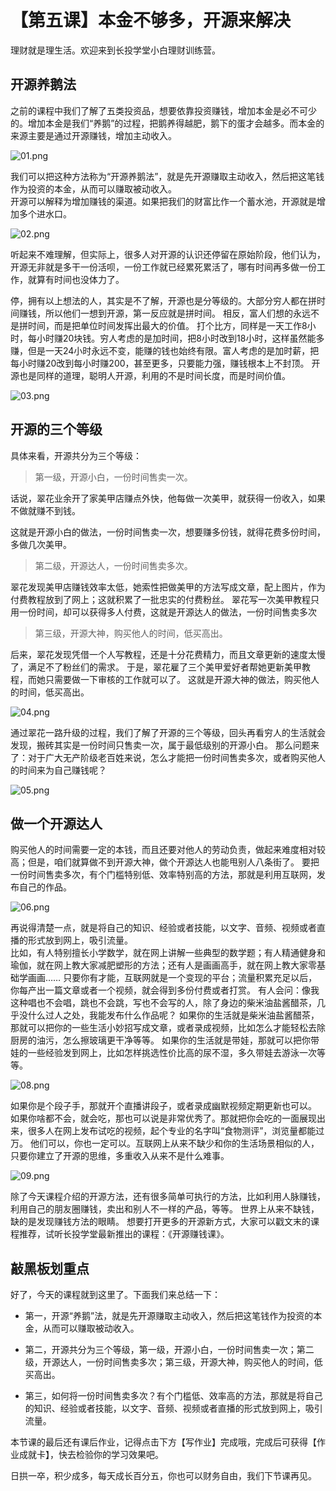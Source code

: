 # 【第五课】本金不够多，开源来解决
理财就是理生活。欢迎来到长投学堂小白理财训练营。


## 开源养鹅法
之前的课程中我们了解了五类投资品，想要依靠投资赚钱，增加本金是必不可少的。增加本金是我们“养鹅”的过程，把鹅养得越肥，鹅下的蛋才会越多。而本金的来源主要是通过开源赚钱，增加主动收入。    

![01.png](assets/01.png)  

我们可以把这种方法称为“开源养鹅法”，就是先开源赚取主动收入，然后把这笔钱作为投资的本金，从而可以赚取被动收入。    
开源可以解释为增加赚钱的渠道。如果把我们的财富比作一个蓄水池，开源就是增加多个进水口。

![02.png](assets/02.png)  

听起来不难理解，但实际上，很多人对开源的认识还停留在原始阶段，他们认为，开源无非就是多干一份活呗，一份工作就已经累死累活了，哪有时间再多做一份工作，就算有时间也没体力了。

停，拥有以上想法的人，其实是不了解，开源也是分等级的。大部分穷人都在拼时间赚钱，所以他们一想到开源，第一反应就是拼时间。
相反，富人们想的永远不是拼时间，而是把单位时间发挥出最大的价值。
打个比方，同样是一天工作8小时，每小时赚20块钱。穷人考虑的是加时间，把8小时改到18小时，这样虽然能多赚，但是一天24小时永远不变，能赚的钱也始终有限。富人考虑的是加时薪，把每小时赚20改到每小时赚200，甚至更多，只要能力强，赚钱根本上不封顶。
开源也是同样的道理，聪明人开源，利用的不是时间长度，而是时间价值。  

![03.png](assets/03.png)  

## 开源的三个等级
具体来看，开源共分为三个等级：    

> 第一级，开源小白，一份时间售卖一次。    

话说，翠花业余开了家美甲店赚点外快，他每做一次美甲，就获得一份收入，如果不做就赚不到钱。

这就是开源小白的做法，一份时间售卖一次，想要赚多份钱，就得花费多份时间，多做几次美甲。

> 第二级，开源达人，一份时间售卖多次。    

翠花发现美甲店赚钱效率太低，她索性把做美甲的方法写成文章，配上图片，作为付费教程放到了网上；这就积累了一批忠实的付费粉丝。
翠花写一次美甲教程只用一份时间，却可以获得多人付费，这就是开源达人的做法，一份时间售卖多次

> 第三级，开源大神，购买他人的时间，低买高出。

后来，翠花发现凭借一个人写教程，还是十分花费精力，而且文章更新的速度太慢了，满足不了粉丝们的需求。
于是，翠花雇了三个美甲爱好者帮她更新美甲教程，而她只需要做一下审核的工作就可以了。
这就是开源大神的做法，购买他人的时间，低买高出。

![04.png](assets/04.png)  

通过翠花一路升级的过程，我们了解了开源的三个等级，回头再看穷人的生活就会发现，搬砖其实是一份时间只售卖一次，属于最低级别的开源小白。
那么问题来了：对于广大无产阶级老百姓来说，怎么才能把一份时间售卖多次，或者购买他人的时间来为自己赚钱呢？

![05.png](assets/05.png)  

## 做一个开源达人
购买他人的时间需要一定的本钱，而且还要对他人的劳动负责，做起来难度相对较高；但是，咱们就算做不到开源大神，做个开源达人也能甩别人八条街了。
要把一份时间售卖多次，有个门槛特别低、效率特别高的方法，那就是利用互联网，发布自己的作品。 

![06.png](assets/06.png)     

再说得清楚一点，就是将自己的知识、经验或者技能，以文字、音频、视频或者直播的形式放到网上，吸引流量。   
比如，有人特别擅长小学数学，就在网上讲解一些典型的数学题；有人精通健身和瑜伽，就在网上教大家减肥塑形的方法；还有人是画画高手，就在网上教大家零基础学画画……
只要你有才能，互联网就是一个变现的平台；流量积累充足以后，你每产出一篇文章或者一个视频，就会得到多份付费或者打赏。
有人会问：像我这种唱也不会唱，跳也不会跳，写也不会写的人，除了身边的柴米油盐酱醋茶，几乎没什么过人之处，我能发布什么作品呢？
如果你的生活就是柴米油盐酱醋茶，那就可以把你的一些生活小妙招写成文章，或者录成视频，比如怎么才能轻松去除厨房的油污，怎么擦玻璃更干净等等。
如果你的生活就是带娃，那就可以把你带娃的一些经验发到网上，比如怎样挑选性价比高的尿不湿，多久带娃去游泳一次等等。

![08.png](assets/08.png)  

如果你是个段子手，那就开个直播讲段子，或者录成幽默视频定期更新也可以。
如果你啥都不会，就会吃，那也可以说是非常优秀了。那就把你会吃的一面展现出来，很多人在网上发布试吃的视频，起个专业的名字叫“食物测评”，浏览量都能过万。
他们可以，你也一定可以。互联网上从来不缺少和你的生活场景相似的人，只要你建立了开源的思维，多重收入从来不是什么难事。

![09.png](assets/09.png)  

除了今天课程介绍的开源方法，还有很多简单可执行的方法，比如利用人脉赚钱，利用自己的朋友圈赚钱，卖出和别人不一样的产品，等等。
世界上从来不缺钱，缺的是发现赚钱方法的眼睛。
想要打开更多的开源新方式，大家可以戳文末的课程推荐，试听长投学堂最新推出的课程：《开源赚钱课》。

## 敲黑板划重点
好了，今天的课程就到这里了。下面我们来总结一下：

* 第一，开源“养鹅”法，就是先开源赚取主动收入，然后把这笔钱作为投资的本金，从而可以赚取被动收入。

* 第二，开源共分为三个等级，第一级，开源小白，一份时间售卖一次；第二级，开源达人，一份时间售卖多次；第三级，开源大神，购买他人的时间，低买高出。

* 第三，如何将一份时间售卖多次？有个门槛低、效率高的方法，那就是将自己的知识、经验或者技能，以文字、音频、视频或者直播的形式放到网上，吸引流量。

本节课的最后还有课后作业，记得点击下方【写作业】完成哦，完成后可获得【作业成就卡】，快去检验你的学习效果吧。  

日拱一卒，积少成多，每天成长百分五，你也可以财务自由，我们下节课再见。


